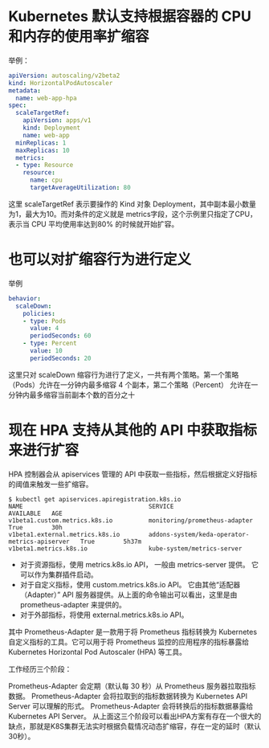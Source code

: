 # Kubernetes 默认支持根据容器的 CPU 和内存的使用率扩缩容

举例：
```yaml
apiVersion: autoscaling/v2beta2
kind: HorizontalPodAutoscaler
metadata:
  name: web-app-hpa
spec:
  scaleTargetRef:
    apiVersion: apps/v1
    kind: Deployment
    name: web-app
  minReplicas: 1
  maxReplicas: 10
  metrics:
  - type: Resource
    resource:
      name: cpu
      targetAverageUtilization: 80
```
这里 scaleTargetRef 表示要操作的 Kind 对象 Deployment，其中副本最小数量为1，最大为10。而对条件的定义就是 metrics字段，这个示例里只指定了CPU，表示当 CPU 平均使用率达到80% 的时候就开始扩容。

# 也可以对扩缩容行为进行定义

举例
```yaml
behavior:
  scaleDown:
    policies:
    - type: Pods
      value: 4
      periodSeconds: 60
    - type: Percent
      value: 10
      periodSeconds: 20
```

这里只对 scaleDown 缩容行为进行了定义，一共有两个策略。第一个策略（Pods）允许在一分钟内最多缩容 4 个副本，第二个策略（Percent） 允许在一分钟内最多缩容当前副本个数的百分之十

# 现在 HPA 支持从其他的 API 中获取指标来进行扩容

HPA 控制器会从 apiservices 管理的 API 中获取一些指标，然后根据定义好指标的阈值来触发一些扩缩容。

```
$ kubectl get apiservices.apiregistration.k8s.io
NAME                                   SERVICE                                         AVAILABLE   AGE
v1beta1.custom.metrics.k8s.io          monitoring/prometheus-adapter                   True        30h
v1beta1.external.metrics.k8s.io        addons-system/keda-operator-metrics-apiserver   True        5h37m
v1beta1.metrics.k8s.io                 kube-system/metrics-server
```

- 对于资源指标，使用 metrics.k8s.io API， 一般由 metrics-server 提供。 它可以作为集群插件启动。
- 对于自定义指标，使用 custom.metrics.k8s.io API。 它由其他“适配器（Adapter）” API 服务器提供。从上面的命令输出可以看出，这里是由 prometheus-adapter 来提供的。
- 对于外部指标，将使用 external.metrics.k8s.io API。

其中 Prometheus-Adapter 是一款用于将 Prometheus 指标转换为 Kubernetes 自定义指标的工具。它可以用于将 Prometheus 监控的应用程序的指标暴露给 Kubernetes Horizontal Pod Autoscaler (HPA) 等工具。

工作经历三个阶段：

Prometheus-Adapter 会定期（默认每 30 秒）从 Prometheus 服务器拉取指标数据。
Prometheus-Adapter 会将拉取到的指标数据转换为 Kubernetes API Server 可以理解的形式。
Prometheus-Adapter 会将转换后的指标数据暴露给 Kubernetes API Server。
从上面这三个阶段可以看出HPA方案有存在一个很大的缺点，那就是K8S集群无法实时根据负载情况动态扩缩容，存在一定的延时（默认30秒）。